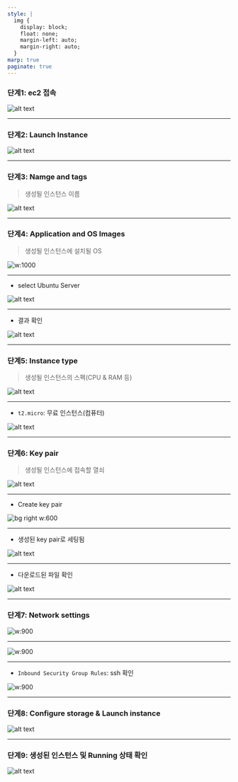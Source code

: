 ```yaml
---
style: |
  img {
    display: block;
    float: none;
    margin-left: auto;
    margin-right: auto;
  }
marp: true
paginate: true
---
```

### 단계1: ec2 접속 
![alt text](./img/image.png)

---
### 단계2: Launch Instance
![alt text](./img/image-1.png)

---
### 단계3: Namge and tags
> 생성될 인스턴스 이름

![alt text](./img/image-2.png)

---
### 단계4: Application and OS Images
> 생성될 인스턴스에 설치될 OS

![w:1000](./img/image-3.png)

---
- select Ubuntu Server 

![alt text](./img/image-4.png)

---
- 결과 확인 

![alt text](./img/image-5.png)

---
### 단계5: Instance type
> 생성될 인스턴스의 스펙(CPU & RAM 등) 

![alt text](./img/image-6.png)

---
- `t2.micro`: 무료 인스턴스(컴퓨터)

![alt text](./img/image-7.png)

---
### 단계6: Key pair
> 생성될 인스턴스에 접속할 열쇠

![alt text](./img/image-8.png)

---
- Create key pair

![bg right w:600](./img/image-9.png)

---
- 생성된 key pair로 세팅됨 

![alt text](./img/image-11.png)

---
- 다운로드된 파일 확인 

![alt text](./img/image-10.png)

---
### 단계7: Network settings
![w:900](./img/image-12.png)

---
![w:900](./img/image-13.png)

---
- `Inbound Security Group Rules`: ssh 확인  

![w:900](./img/image-14.png)

---
### 단계8: Configure storage & Launch instance
![alt text](./img/image-15.png)

---
### 단계9: 생성된 인스턴스 및 Running 상태 확인 

![alt text](./img/image-16.png)
